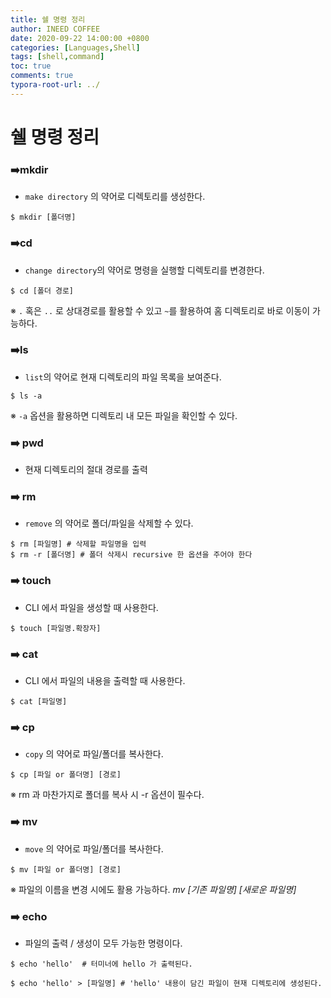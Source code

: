 ```yaml
---
title: 쉘 명령 정리
author: INEED COFFEE
date: 2020-09-22 14:00:00 +0800
categories: [Languages,Shell]
tags: [shell,command]
toc: true
comments: true
typora-root-url: ../
---
```

# 쉘 명령 정리

 

### :arrow_right:mkdir

- `make directory` 의 약어로 디렉토리를 생성한다.

```shell
$ mkdir [폴더명]
```

 

### :arrow_right:cd

- `change directory`의 약어로 명령을 실행할 디렉토리를 변경한다.

```shell
$ cd [폴더 경로]
```

※ `.` 혹은 `..` 로 상대경로를 활용할 수 있고 `~`를 활용하여 홈 디렉토리로 바로 이동이 가능하다.

 

### :arrow_right:ls

- `list`의 약어로 현재 디렉토리의 파일 목록을 보여준다.

```shell
$ ls -a
```

※ `-a` 옵션을 활용하면 디렉토리 내 모든 파일을 확인할 수 있다.

  

### :arrow_right: pwd

- 현재 디렉토리의 절대 경로를 출력

 

### :arrow_right: rm

- `remove` 의 약어로 폴더/파일을 삭제할 수 있다.

```shell
$ rm [파일명] # 삭제할 파일명을 입력
$ rm -r [폴더명] # 폴더 삭제시 recursive 한 옵션을 주어야 한다
```

 

### :arrow_right: touch

- CLI 에서 파일을 생성할 때 사용한다.

```shell
$ touch [파일명.확장자]
```

 

### :arrow_right: cat

- CLI 에서 파일의 내용을 출력할 때 사용한다.

```shell
$ cat [파일명]
```

  


### :arrow_right: cp

- `copy` 의 약어로 파일/폴더를 복사한다.

```shell
$ cp [파일 or 폴더명] [경로]
```

※ rm 과 마찬가지로 폴더를 복사 시 -r 옵션이 필수다.

 

### :arrow_right: mv 

- `move` 의 약어로 파일/폴더를 복사한다.

```shell
$ mv [파일 or 폴더명] [경로]
```

※ 파일의 이름을 변경 시에도 활용 가능하다. _mv [기존 파일명] [새로운 파일명]_



### :arrow_right: echo

- 파일의 출력 / 생성이 모두 가능한 명령이다.

```shell
$ echo 'hello'  # 터미너에 hello 가 출력된다.
```

```shell
$ echo 'hello' > [파일명] # 'hello' 내용이 담긴 파일이 현재 디렉토리에 생성된다.
```

